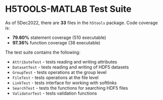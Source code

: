 # H5TOOLS-MATLAB Test Suite

As of 5Dec2022, there are **33** files in the ```h5tools``` package. Code coverage is:
- **79.60%** statement coverage (510 executable)
- **97.36%** function coverage (38 executable)

The test suite contains the following:
- ```AttributeTest``` - tests reading and writing attributes
- ```DatasetTest``` - tests reading and writing of HDF5 datasets
- ```GroupTest``` - tests operations at the group level
- ```FileTest``` - tests operations at the file level
- ```LinkTest``` - tests interface for working with softlinks
- ```SearchTest``` - tests the functions for searching HDF5 files
- ```ValidatorTest``` - tests validation functions